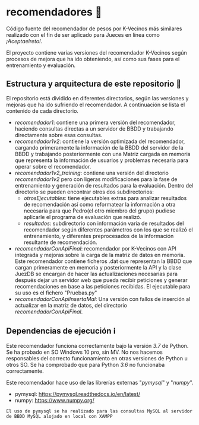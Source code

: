 # recomendadores :memo:

Código fuente del recomendador de pesos por K-Vecinos más similares realizado con el fin de ser aplicado para Jueces en línea como _¡Aceptaelreto!_.

El proyecto contiene varias versiones del recomendador K-Vecinos según procesos de mejora que ha ido obteniendo, así como sus fases para el entrenamiento y evaluación.

## Estructura y arquitectura de este repositorio :triangular_ruler:

El repositorio está dividido en diferentes directorios, según las versiones y mejoras que ha ido sufriendo el recomendador. A continuación se lista el contenido de cada directorio.

+ _recomendador1_: contiene una primera versión del recomendador, haciendo consultas directas a un servidor de BBDD y trabajando directamente sobre esas consultas.
+ _recomendador1v2_: contiene la versión optimizada del recomendador, cargando primeramente la información de la BBDD del servidor de la BBDD y trabajando posteriormente con una Matriz cargada en memoria que representa la información de usuarios y problemas necesaria para operar sobre el recomendador.
+ _recomendador1v2\_training_: contiene una versión del directorio _recomendador1v2_ pero con ligeras modificaciones para la fase de entrenamiento y generación de resultados para la evaluación. Dentro del directorio se pueden encontrar otros dos subdirectorios:
  + _otrosEjecutables_: tiene ejecutables extras para analizar resultados de recomendación así como reformatear la información a otra necesaria para que Pedro(el otro miembro del grupo) pudiese aplicarle el programa de evaluación que realizó.
  + _resultados_: subdirectorio con información varia de resultados del recomendador según diferentes parámetros con los que se realizó el entrenamiento, y diferentes preprocesados de la información resultante de recomendación.
+ _recomendadorConApiFinal_: recomendador por K-Vecinos con API integrada y mejoras sobre la carga de la matriz de datos en memoria. Este recomendador contiene ficheros .dat que representan la BBDD que cargan primeramente en memoria y posteriormente la API y la clase JuezDB se encargan de hacer las actualizaciones necesarias para después dejar un servidor web que pueda recibir peticiones y generar recomendaciones en base a las peticiones recibidas. El ejecutable para su uso es el fichero "Pruebas.py"
+ _recomendadorConApiInsertaMal_: Una versión con fallos de inserción al actualizar en la matriz de datos, del directorio _recomendadorConApiFinal_.


## Dependencias de ejecución :information_source:

Este recomendador funciona correctamente bajo la versión *3.7* de Python. Se ha probado en SO Windows 10 pro, sin MV. No nos hacemos responsables del correcto funcionamiento en otras versiones de Python u otros SO. Se ha comprobado que para Python *3.6* no funcionaba correctamente.

Este recomendador hace uso de las librerías externas "_pymysql_" y "_numpy_".

+ pymysql:  <https://pymysql.readthedocs.io/en/latest/>
+ numpy:    <https://www.numpy.org/>

  
```El uso de pymysql se ha realizado para las consultas MySQL al servidor de BBDD MySQL alojado en local con XAMPP```
